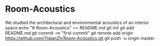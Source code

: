 # Room-Acoustics
We  studied the architectural and environmental acoustics of an interior space
echo "# Room-Acoustics" >> README.md
git init
git add README.md
git commit -m "first commit"
git remote add origin https://github.com/YiqianZh/Room-Acoustics.git
git push -u origin master
